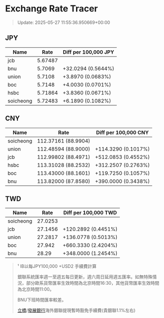# Exchange Rate Tracer

> Update: 2025-05-27 11:55:36.950669+00:00

## JPY

| Name      |    Rate | Diff per 100,000 JPY   |
|-----------|---------|------------------------|
| jcb       | 5.67487 |                        |
| bnu       | 5.7069  | +32.0294 (0.5644%)     |
| union     | 5.7108  | +3.8970 (0.0683%)      |
| boc       | 5.7148  | +4.0030 (0.0701%)      |
| hsbc      | 5.71864 | +3.8360 (0.0671%)      |
| soicheong | 5.72483 | +6.1890 (0.1082%)      |

## CNY

| Name      | Rate                | Diff per 100,000 CNY   |
|-----------|---------------------|------------------------|
| soicheong | 112.37161	(88.9904) |                        |
| union     | 112.48594	(88.9000) | +114.3290 (0.1017%)    |
| jcb       | 112.99802	(88.4971) | +512.0853 (0.4552%)    |
| hsbc      | 113.31028	(88.2532) | +312.2507 (0.2763%)    |
| boc       | 113.43000	(88.1601) | +119.7250 (0.1057%)    |
| bnu       | 113.82000	(87.8580) | +390.0000 (0.3438%)    |

## TWD

| Name      |    Rate | Diff per 100,000 TWD   |
|-----------|---------|------------------------|
| soicheong | 27.0253 |                        |
| jcb       | 27.1456 | +120.2892 (0.4451%)    |
| union     | 27.2817 | +136.0778 (0.5013%)    |
| boc       | 27.942  | +660.3330 (2.4204%)    |
| bnu       | 28.29   | +348.0000 (1.2454%)    |


> ¹ IB以每JPY100,000 +USD2 手續費計算
>
> 銀聯系統匯率週一至週五每日更新，週六周日延用週五匯率。如無特殊情況，部分歐系貨幣匯率生效時間為北京時間16:30，其他貨幣匯率生效時間為北京時間11:00。
>
> BNU下班時間匯率較差。
>
> [立橋](https://www.wlbank.com.mo/uploads/ueditor/file/20181211/1544536513900230.pdf)/[發展銀行](https://www.mdb.com.mo/Service_Charges_20230728.pdf)海外銀聯提現暫時豁免手續費(貴銀聯1.1%左右)

